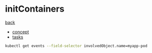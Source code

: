 # initContainers

[back](../README.md)

- [concept](https://kubernetes.io/docs/concepts/workloads/pods/init-containers/)
- [tasks](https://kubernetes.io/docs/tasks/configure-pod-container/configure-pod-initialization/#create-a-pod-that-has-an-init-container)

```bash
kubectl get events --field-selector involvedObject.name=myapp-pod
```
